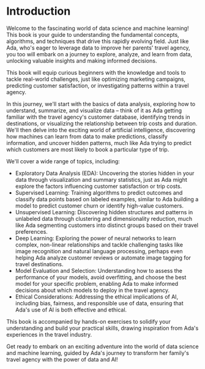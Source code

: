 # Introduction

Welcome to the fascinating world of data science and machine learning! This book is your guide to understanding the fundamental concepts, algorithms, and techniques that drive this rapidly evolving field. Just like Ada, who's eager to leverage data to improve her parents' travel agency, you too will embark on a journey to explore, analyze, and learn from data, unlocking valuable insights and making informed decisions.

This book will equip curious beginners with the knowledge and tools to tackle real-world challenges, just like optimizing marketing campaigns, predicting customer satisfaction, or investigating patterns within a travel agency.

In this journey, we'll start with the basics of data analysis, exploring how to understand, summarize, and visualize data – think of it as Ada getting familiar with the travel agency's customer database, identifying trends in destinations, or visualizing the relationship between trip costs and duration. We'll then delve into the exciting world of artificial intelligence, discovering how machines can learn from data to make predictions, classify information, and uncover hidden patterns, much like Ada trying to predict which customers are most likely to book a particular type of trip.

We'll cover a wide range of topics, including:

* Exploratory Data Analysis (EDA): Uncovering the stories hidden in your data through visualization and summary statistics, just as Ada might explore the factors influencing customer satisfaction or trip costs.
* Supervised Learning: Training algorithms to predict outcomes and classify data points based on labeled examples, similar to Ada building a model to predict customer churn or identify high-value customers.
* Unsupervised Learning: Discovering hidden structures and patterns in unlabeled data through clustering and dimensionality reduction, much like Ada segmenting customers into distinct groups based on their travel preferences.
* Deep Learning: Exploring the power of neural networks to learn complex, non-linear relationships and tackle challenging tasks like image recognition and natural language processing, perhaps even helping Ada analyze customer reviews or automate image tagging for travel destinations.
* Model Evaluation and Selection: Understanding how to assess the performance of your models, avoid overfitting, and choose the best model for your specific problem, enabling Ada to make informed decisions about which models to deploy in the travel agency.
* Ethical Considerations: Addressing the ethical implications of AI, including bias, fairness, and responsible use of data, ensuring that Ada's use of AI is both effective and ethical.

This book is accompanied by hands-on exercises to solidify your understanding and build your practical skills, drawing inspiration from Ada's experiences in the travel industry.

Get ready to embark on an exciting adventure into the world of data science and machine learning, guided by Ada's journey to transform her family's travel agency with the power of data and AI!

```{tableofcontents}
```
